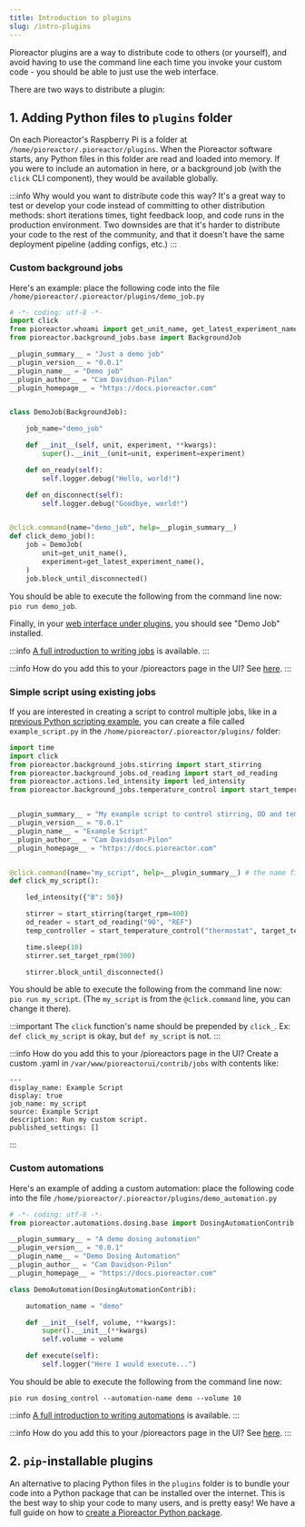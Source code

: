 ```yaml
---
title: Introduction to plugins
slug: /intro-plugins
---
```


Pioreactor plugins are a way to distribute code to others (or yourself), and avoid having to use the command line each time you invoke your custom code - you should be able to just use the web interface.

There are two ways to distribute a plugin:

## 1. Adding Python files to `plugins` folder

On each Pioreactor's Raspberry Pi is a folder at `/home/pioreactor/.pioreactor/plugins`. When the Pioreactor software starts, any Python files in this folder are read and loaded into memory. If you were to include an automation in here, or a background job (with the `click` CLI component), they would be available globally.

:::info
Why would you want to distribute code this way? It's a great way to test or develop your code instead of committing to other distribution methods: short iterations times, tight feedback loop, and code runs in the production environment. Two downsides are that it's harder to distribute your code to the rest of the community, and that it doesn't have the same deployment pipeline (adding configs, etc.)
:::

### Custom background jobs

Here's an example: place the following code into the file `/home/pioreactor/.pioreactor/plugins/demo_job.py`

```python
# -*- coding: utf-8 -*-
import click
from pioreactor.whoami import get_unit_name, get_latest_experiment_name
from pioreactor.background_jobs.base import BackgroundJob

__plugin_summary__ = "Just a demo job"
__plugin_version__ = "0.0.1"
__plugin_name__ = "Demo job"
__plugin_author__ = "Cam Davidson-Pilon"
__plugin_homepage__ = "https://docs.pioreactor.com"


class DemoJob(BackgroundJob):

    job_name="demo_job"

    def __init__(self, unit, experiment, **kwargs):
        super().__init__(unit=unit, experiment=experiment)

    def on_ready(self):
        self.logger.debug("Hello, world!")

    def on_disconnect(self):
        self.logger.debug("Goodbye, world!")


@click.command(name="demo_job", help=__plugin_summary__)
def click_demo_job():
    job = DemoJob(
        unit=get_unit_name(),
        experiment=get_latest_experiment_name(),
    )
    job.block_until_disconnected()
```

You should be able to execute the following from the command line now: `pio run demo_job`.

Finally, in your [web interface under plugins](http://pioreactor.local/plugins), you should see "Demo Job" installed.

:::info
[A full introduction to writing jobs](/developer-guide/writing-background-jobs) is available.
:::

:::info
How do you add this to your /pioreactors page in the UI? See [here](/developer-guide/adding-plugins-to-ui).
:::

### Simple script using existing jobs

If you are interested in creating a script to control multiple jobs, like in a [previous Python scripting example](/user-guide/intro-python-scripting), you can create a file called `example_script.py` in the `/home/pioreactor/.pioreactor/plugins/` folder:

```python
import time
import click
from pioreactor.background_jobs.stirring import start_stirring
from pioreactor.background_jobs.od_reading import start_od_reading
from pioreactor.actions.led_intensity import led_intensity
from pioreactor.background_jobs.temperature_control import start_temperature_control


__plugin_summary__ = "My example script to control stirring, OD and temperature"
__plugin_version__ = "0.0.1"
__plugin_name__ = "Example Script"
__plugin_author__ = "Cam Davidson-Pilon"
__plugin_homepage__ = "https://docs.pioreactor.com"


@click.command(name="my_script", help=__plugin_summary__) # the name field is used in the invocation `pio run X`
def click_my_script():

    led_intensity({"B": 50})

    stirrer = start_stirring(target_rpm=400)
    od_reader = start_od_reading("90", "REF")
    temp_controller = start_temperature_control("thermostat", target_temperature=32)

    time.sleep(10)
    stirrer.set_target_rpm(300)

    stirrer.block_until_disconnected()

```

You should be able to execute the following from the command line now: `pio run my_script`. (The `my_script` is from the `@click.command` line, you can change it there).

:::important
The `click` function's name should be prepended by `click_`. Ex: `def click_my_script` is okay, but `def my_script` is not.
:::

:::info
How do you add this to your /pioreactors page in the UI? Create a custom .yaml in `/var/www/pioreactorui/contrib/jobs` with contents like:
```
---
display_name: Example Script
display: true
job_name: my_script
source: Example Script
description: Run my custom script.
published_settings: []

```
:::

### Custom automations

Here's an example of adding a custom automation: place the following code into the file `/home/pioreactor/.pioreactor/plugins/demo_automation.py`

```python
# -*- coding: utf-8 -*-
from pioreactor.automations.dosing.base import DosingAutomationContrib

__plugin_summary__ = "A demo dosing automation"
__plugin_version__ = "0.0.1"
__plugin_name__ = "Demo Dosing Automation"
__plugin_author__ = "Cam Davidson-Pilon"
__plugin_homepage__ = "https://docs.pioreactor.com"

class DemoAutomation(DosingAutomationContrib):

    automation_name = "demo"

    def __init__(self, volume, **kwargs):
        super().__init__(**kwargs)
        self.volume = volume

    def execute(self):
        self.logger("Here I would execute...")

```

You should be able to execute the following from the command line now:
```
pio run dosing_control --automation-name demo --volume 10
```


:::info
[A full introduction to writing automations](/developer-guide/writing-automations-1) is available.
:::

:::info
How do you add this to your /pioreactors page in the UI? See [here](/developer-guide/adding-plugins-to-ui).
:::

## 2. `pip`-installable plugins

An alternative to placing Python files in the `plugins` folder is to bundle your code into a Python package that can be installed over the internet. This is the best way to ship your code to many users, and is pretty easy! We have a full guide on how to [create a Pioreactor Python package](/developer-guide/plugin-as-python-package).
